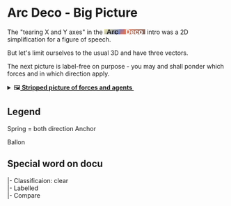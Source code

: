 # Arc Deco - Big Picture

The "tearing X and Y axes" in the [![Arc Deco.](../../../_rsc/_img/ArcDeco/ArcDeco-bar-12px.jpg)](../../) intro was a 2D simplification for a figure of speech.

But let's limit ourselves to the usual 3D and have three vectors.

The next picture is label-free on purpose - you  may and shall ponder which forces and in which direction apply.

<details>
  <summary>🖼️<b><ins>&nbsp;Stripped picture of forces and agents&nbsp;</ins></b></summary
<picture>
  <br/>
  <img alt="Arc Deco - Outline of forces" src="../../../_rsc/_img/ArcDeco/ArcDeco-BigPic-forces-outline.jpg" />
</picture>

</details>


## Legend

Spring = both direction
Anchor

Ballon

## Special word on docu

|- Classificaion: clear\
|- Labelled\
|- Compare


